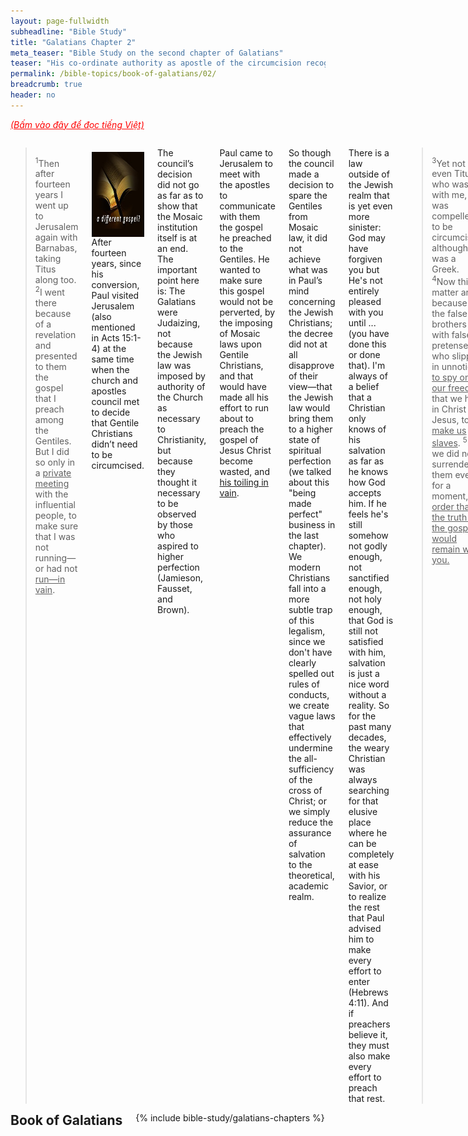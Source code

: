 ```yaml
---
layout: page-fullwidth
subheadline: "Bible Study"
title: "Galatians Chapter 2"
meta_teaser: "Bible Study on the second chapter of Galatians"
teaser: "His co-ordinate authority as apostle of the circumcision recognized by the apostles. Proved by his rebuking Peter for temporizing at Antioch: his reasoning as to the inconsistency of Judaizing with justification by faith."
permalink: /bible-topics/book-of-galatians/02/
breadcrumb: true
header: no
---
```

<!--more-->
<p style="font-style: italic;"><a style="color: #ff0000;" href="{{ site.projectname }}/hoc-kinh-thanh/sach-ga-la-ti/02/">(Bấm vào đây để đọc tiếng Việt)</a></p>
<div class="row">
<div class="medium-8 columns" markdown="1">

<!-- main body text -->

> <sup>1</sup>Then after fourteen years I went up to Jerusalem again with Barnabas, taking Titus along too. <sup>2</sup>I went there because of a revelation and presented to them the gospel that I preach among the Gentiles. But I did so only in a <u>private meeting</u> with the influential people, to make sure that I was not running—or had not <u>run—in vain</u>.

<div>
<p>
<img alt src="/images/different-gospel.jpg" style="border: 0px none; margin: 7px 15px 0px 0px; max-width: 100%; height: 136px; padding: 0px; float: left;">
<p style="text-align: left;">After fourteen years, since his conversion, Paul visited Jerusalem (also mentioned in Acts 15:1-4) at the same time when the church and apostles council met to decide that Gentile Christians didn’t need to be circumcised.</p>
</p>
</div>

The council’s decision did not go as far as to show that the Mosaic institution itself is at an end. The important point here is: The Galatians were Judaizing, not because the Jewish law was imposed by authority of the Church as necessary to Christianity, but because they thought it necessary to be observed by those who aspired to higher perfection (Jamieson, Fausset, and Brown).

Paul came to Jerusalem to meet with the apostles to communicate with them the gospel he preached to the Gentiles. He wanted to make sure this gospel would not be perverted, by the imposing of Mosaic laws upon Gentile Christians, and that would have made all his effort to run about to preach the gospel of Jesus Christ become wasted, and <u>his toiling in vain</u>.

So though the council made a decision to spare the Gentiles from Mosaic law, it did not achieve what was in Paul’s mind concerning the Jewish Christians; the decree did not at all disapprove of their view—that the Jewish law would bring them to a higher state of spiritual perfection (we talked about this "being made perfect" business in the last chapter). We modern Christians fall into a more subtle trap of this legalism, since we don't have clearly spelled out rules of conducts, we create vague laws that effectively undermine the all-sufficiency of the cross of Christ; or we simply reduce the assurance of salvation to the theoretical, academic realm.

There is a law outside of the Jewish realm that is yet even more sinister: God may have forgiven you but He's not entirely pleased with you until ... (you have done this or done that). I'm always of a belief that a Christian only knows of his salvation as far as he knows how God accepts him. If he feels he's still somehow not godly enough, not sanctified enough, not holy enough, that God is still not satisfied with him, salvation is just a nice word without a reality. So for the past many decades, the weary Christian was always searching for that elusive place where he can be completely at ease with his Savior, or to realize the rest that Paul advised him to make every effort to enter (Hebrews 4:11). And if preachers believe it, they must also make every effort to preach that rest.

> <sup>3</sup>Yet not even Titus, who was with me, was compelled to be circumcised, although he was a Greek. <sup>4</sup>Now this matter arose because of the false brothers with false pretenses who slipped in unnoticed <u>to spy on our freedom</u> that we have in Christ Jesus, to <u>make us slaves</u>. <sup>5</sup>But we did not surrender to them even for a moment, <u>in order that the truth of the gospel would remain with you.</u>

Paul must have brought Titus along for a purpose: to show that God is saving him, a Gentile, just fine without circumcision. Titus is to be set free from these legal bondage. Had Paul given in, letting Titus be circumcised, the faith of the whole section of Christ’s body, the Gentile believers, might be in jeopardy.

Paul speaks of the freedom in Christ which Jesus promised long ago in John 8:32, "... you will know the truth, and the truth will set you free.” And the spies who tried to bring the Galatian Christian back to slavery, the slavery under "precept upon precept," are alive and well today in our churches, in books, radio, and the internet. It's incredible but true that many Christians actually preach against this freedom.

To surrender, to let Titus be circumcised, runs the risk of the truth of <u>the gospel might not remain</u> with the Galatians, because this truth runs against the grain of legalism.


> <sup>6</sup>But from those who were <u>influential</u> (whatever they were makes no difference to me; God shows no favoritism between people)—those influential leaders <u>added nothing to my message</u>. <sup>7</sup>On the contrary, when they saw that I was entrusted with the gospel to the uncircumcised just as Peter was entrusted with the gospel to the circumcised <sup>8</sup>(for he who empowered Peter for his apostleship to the circumcised also empowered me for my apostleship to the Gentiles) <sup>9</sup>and when James, Cephas, and John, who had a reputation as pillars, recognized the grace that had been given to me, they gave to Barnabas and me the right hand of fellowship, agreeing that we would go to the Gentiles and they to the circumcised. <sup>10</sup>They requested only that we remember the poor, the very thing I also was eager to do.

There is not much to add to what Paul is saying here, except that he officially declared that he's endorsed by the other apostles who were before him, and perhaps more importantly that they "<u>added nothing to his message</u>."

To Paul's contemporary, the council's decision of not requiring circumcision of Gentile believers was a major event, but to Paul it was inconsequential, or perhaps even borders on damaging the gospel message that he took time to explain to the "<u>influential</u>" people in a "<u>private meeting</u>," a meeting of pillars which Paul hoped to influence to get them back on the right path, so that they won't undo and make vain all his running all over to share this great news that he couldn't contain. As a matter of fact, Paul didn't even mention the council's decree in this epistle.

If the blood of the Lamb was sufficient for mankind for salvation and for perfect holiness so they may be presented before the throne of grace, why this circumcision business, or anything like it for that matter? Unless they think otherwise, that Christ's finished work on the cross wasn't really finished, and they must add to it, to "<u>attain their goal</u>," to "<u>bring it to completion</u>", as Paul cynically talked of it in Galatians 3:3.

So what has the council's decision added to Paul's gospel message? Nothing.

### Paul Rebukes Peter

> <sup>11</sup>But when Cephas came to Antioch, I opposed him to his face, because he had clearly done wrong. <sup>12</sup>Until certain people came from James, he had been eating with the Gentiles. But when they arrived, he stopped doing this and separated himself because he was afraid of those who were pro-circumcision. <sup>13</sup>And the rest of the Jews also joined with him in this hypocrisy, so that even Barnabas was led astray with them by their hypocrisy. <sup>14</sup>But when I saw that they were not behaving consistently with the truth of the gospel, I said to Cephas in front of them all, “If you, although you are a Jew, live like a Gentile and not like a Jew, how can you try to force the Gentiles to live like Jews?”

If the legalists were powerful during Jesus' time, still they are at the time of this epistle; powerful enough to threaten the mighty Peter, and the mature Barnabas; and even now.

According to Jamieson, Fausset, and Brown, but we don't need them to know this, that Paul's contemporary thought the Jewish law and ordinances would make them more spiritual, attain a higher level of perfection. This drive for higher perfection is prevalent throughout Christiandom and through all the ages. But this begs the question: What part of us that Christ's blood missed that demanded sacrifices from fallen flesh?

### Jews and Gentiles Are Justified by Faith

> <sup>15</sup>We are Jews by birth and not Gentile sinners, <sup>16</sup>yet we know that no one is justified by the works of the law but by the faithfulness of Jesus Christ. And we have come to believe in Christ Jesus, so that we may be justified by the faithfulness of Christ and not by the works of the law, because by the works of the law no one will be justified.

Note Paul's rhetorical statement calling himself and his Jewish counterparts "<u>not Gentile sinners</u>." Paul knows all too well "all have sinned and fallen short of God's glory." Remember the gospel passage where the religious man beat his chest calling himself not a sinner like some others? The law, or the use of the law, to appear righteous before God, does nothing but give its adherers a false sense of security, a self-righteousness that blinds them to their need of God's grace.

We are justified by "the faithfulness of Christ," but frequently hear from my fellow believers that we are justified by our faithfulness. No, we have faith in Christ, because He's faithful until the point of death on the cross. We didn't sing the hymn "How great is the saved sinners' faithfulness," but we sing of God's faithfulness.

And finally this beautiful declaration from the revelation Paul received: "<em><u>by the works of the law no one will be justified.</u></em>"

> <sup>17</sup>But if while seeking to be justified in Christ we ourselves have also been found to be sinners, is Christ then one who encourages sin? Absolutely not! <sup>18</sup>But if I build up again those things I once destroyed, I demonstrate that I am one who breaks God’s law.

As we know, the Jews don't consider themselves sinners, saved for the Gentiles, so if they seek to be justified by Christ, they admit that they are sinners. To them this is a strange dilemma: I'm a Jews therefore I'm not a sinner, but now I want to trust Christ, I become a sinner, so they question whether Christ is promoting sins. Paul was trying to explain to them that this is not the case. And the rhetorical phrase Paul said here "But if I build up again those things I once destroy," he was speaking as if he was Peter. This can be paraphrased like this: Peter, you worked hard to proclaim the Perfect Sacrifice that would abolish the Jewish sacrificial system, now are you trying to bring it back by observing circumcision again? You, Peter, then become a law breaker, you break the new law that says: only your faith in the Lamb of God can justify those that believe. 

> <sup>19</sup>For through the law I died to the law so that I may live to God. <sup>20</sup>I have been crucified with Christ, and it is no longer I who live, but Christ lives in me. So the life I now live in the body, I live because of the faithfulness of the Son of God, who loved me and gave himself for me.

If you refuse to die to the law, you cannot live to God. It's no longer I who try to lead a perfect Christian life, but it's the Perfect Son of God who's doing it for me, just as He did on the cross. So now how do I live? I live by continuing to believe, to receive what Christ did and will be doing through me until the day I die, to rely on His faithfulness and not mine, on His love and sacrifice, and not anything this flesh can offer, because it is no longer I who live, but Christ in me, the hope of glory. Besides what can a dead man do?  (how's this for a paraphrase  :)

> <sup>21</sup>I do not set aside God’s grace, because if righteousness could come through the law, then <u>Christ died for nothing!</u>

If I but try to get even a tiny amount of righteousness by something other than the simple faith in Christ, namely the law, or anything that resembles something that undermines the all-sufficiency of Christ, <u>Christ died for nothing</u>! Before He died He said: It's finished, the work to restore man is finished, why are you still trying to act like my death is not enough? What can you do that can add to what your Creator has done, you prideful little man?

{% include bible-study/bible-study-footer %}
</div><!-- /.medium-8.columns -->
<div class="bible-index medium-4 columns">
<h2 style="margin: 0px">Book of Galatians</h2>
        {% include bible-study/galatians-chapters %}
</div><!-- /.medium-4.columns -->
</div><!-- /.row -->
